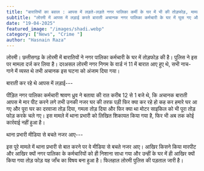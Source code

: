 ```yaml
---
title: "बारातियों का बवाल : आपस में लड़ते-लड़ते नगर पालिका कर्मी के घर में भी की तोड़फोड़, मामला दर्ज"
subtitle: "लोरमी में आपस में लड़ाई करते बाराती अचानक नगर पालिका कर्मचारी के घर में घुस गए और तोड़फोड़ करने लगे, उन्होंने उनके बाईक को भी तोड़ा। पुलिस ने इस पर मामला दर्ज कर लिया है। "
date: "19-04-2025"
featured_image: "/images/shadi.webp"
category: ["News", "Crime "]
author: "Hasnain Raza"
---
```


लोरमी। छत्तीसगढ़ के लोरमी में बारातियों ने नगर पालिका कर्मचारी के घर में तोड़फोड़ की है। पुलिस ने इस पर मामला दर्ज कर लिया है। दरअसल लोरमी नगर निगम के वार्ड नं 11 में बारात आए हुए थे, सभी नाच-गाने में व्यस्त थे तभी अचानक इस घटना को अंजाम दिया गया। 


बाराती कर रहे थे आपस में लड़ाई---

पीड़ित नगर पालिका कर्मचारी श्रावण ध्रुव ने बताया की रात करीब 12 से 1 बजे थे, कि अचानक बाराती आपस मे मार पीट करने लगे तभी उनकी नजर घर की तरफ पड़ी फिर क्या कर रहे हो कह कर हमारे घर आ गए और पूरा घर का दरवाजा तोड़ दिया, गमला तोड़ दिया और फिर क्या था मोटर साइकिल को भी पूरा तोड़ फोड़ करके चले गए। इस मामले में थाना प्रभारी को लिखित शिकायत किया गया है, फिर भी अब तक कोई कार्रवाई नहीं हुआ है। 

थाना प्रभारी मीडिया से बचते नजर आए---

इस पूरे मामले में थाना प्रभारी से बात करने पर वे मीडिया से बचते नजर आए। आखिर किसने किया मारपीट और आखिर क्यों नगर पालिका के कर्मचारियों को ही निशाना साधा गया और उन्हीं के घर में ही आखिर क्यों किया गया तोड़ फोड़ यह जाँच का विषय बना हुआ है। फिलहाल लोरमी पुलिस की पड़ताल जारी है।
